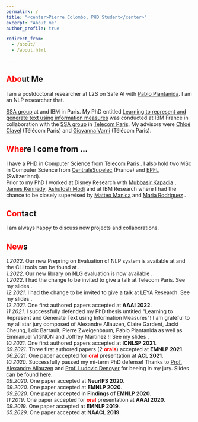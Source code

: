 ```yaml
---
permalink: / 
title: "<center>Pierre Colombo, PHD Student</center>"
excerpt: "About me"
author_profile: true

redirect_from:
  - /about/
  - /about.html

---
```


<span style="color:red">Abo</span>ut Me
------
I am a postdoctoral researcher at L2S on Safe AI with [Pablo Piantanida](https://scholar.google.com/citations?user=QyBEFv0AAAAJ&hl=fr). I am an NLP researcher that. 

[SSA group](http://www.tsi.telecom-paristech.fr/ssa/)
at 
and IBM in Paris. My PhD entitled [Learning to represent and generate text using information measures](https://www.theses.fr/2021IPPAT033) was conducted at IBM France in collaboration with the [SSA group](http://www.tsi.telecom-paristech.fr/ssa/) in [Telecom Paris](https://www.telecom-paris.fr/?gclid=CjwKCAiAsIDxBRAsEiwAV76N89LYpkw3jL-RpHJRYMKXNca6sT3YVTEluBSXak3h9QT1rJ1CXr3DuBoC2LUQAvD_BwE). 
My advisors were [Chloé Clavel](https://clavel.wp.imt.fr/) (Télécom Paris) and [Giovanna Varni](https://sites.google.com/site/gvarnisite/home) (Télécom Paris). 

<span style="color:red">Whe</span>re I come from ...
------
I have a PHD in Computer Science
from [Telecom Paris](https://www.telecom-paris.fr/?gclid=CjwKCAiAsIDxBRAsEiwAV76N89LYpkw3jL-RpHJRYMKXNca6sT3YVTEluBSXak3h9QT1rJ1CXr3DuBoC2LUQAvD_BwE)
. I also hold two MSc in Computer Science from [CentraleSupelec](https://www.centralesupelec.fr/) (France)
and [EPFL](https://www.epfl.ch/fr/) (Switzerland). <br>
Prior to my PhD I worked at Disney Research
with [Mubbasir Kapadia](https://www.cs.rutgers.edu/people/professors/details/mubbasir-kapadia)
, [James Kennedy](https://james-kennedy.github.io/), [Ashutosh Modi](https://ashutosh-modi.github.io/) and at IBM
Research where I had the chance to be closely supervised
by [Matteo Manica](https://researcher.watson.ibm.com/researcher/view.php?person=zurich-TTE)
and [Maria Rodriguez](https://researcher.watson.ibm.com/researcher/view.php?person=zurich-MRM) .

<span style="color:red">Con</span>tact
------
I am always happy to discuss new projects and collaborations.


<span style="color:red">New</span>s
------
*1.2022*. Our new Prepring on Evaluation of NLP system is available at <a href="https://arxiv.org/abs/2202.03799"><i class="fas fa-book"></i></a> and the CLI tools can be found at <a href="https://github.com/PierreColombo/RankingNLPSystems"><i class="fa-brands fa-github"></i></a>  .<br>
*1.2022*. Our new library on NLG evaluation is now available <a href="https://github.com/PierreColombo/nlg_eval_via_simi_measures/"><i class="fa-brands fa-github"></i></a>.<br>
*1.2022*. I had the change to be invited to give a talk at Telecom Paris. See my slides  <a href="https://pierrecolombo.github.io//files/dsai.pdf"><i class="fas fa-book"></i></a>.<br>
*12.2021*. I had the change to be invited to give a talk at LEYA Research. See my slides  <a href="https://pierrecolombo.github.io//files/metrics.pdf"><i class="fas fa-book"></i></a>.<br>
*12.2021*. One first authored papers  <a href="https://arxiv.org/pdf/2112.01589.pdf"><i class="fas fa-book"></i></a>
accepted at **AAAI 2022**.  <br>
*11.2021*. I successfully defended my PhD thesis untitled "Learning to Represent and Generate Text using Information
Measures"! I am grateful to my all star jury composed of Alexandre Allauzen, Claire Gardent, Jacki Cheung, Loic
Barrault, Pierre Zweigenbaum, Pablo Piantanida as well as Emmanuel VIGNON and Joffrey Martinez !! See my slides <a href="https://pierrecolombo.github.io//files/phd_defense.pdf"><i class="fas fa-book"></i></a>. <br>
*10.2021*. One first authored papers  <a href="https://arxiv.org/abs/2109.00922"><i class="fas fa-book"></i></a> accepted
at **ICNLSP 2021**.  <br>
*09.2021*. Three first authored papers (2 <span style="color:red">**orals**</span>) <a href="https://arxiv.org/abs/2109.00922"><i class="fas fa-book"></i></a>  <a href="https://arxiv.org/abs/2108.12463"><i class="fas fa-book"></i></a>  <a href="https://arxiv.org/abs/2108.12465"><i class="fas fa-book"></i></a>
accepted at **EMNLP 2021**.  <br>
*06.2021*. One paper <a href="https://arxiv.org/abs/2105.02685"><i class="fas fa-book"></i></a>   accepted
for <span style="color:red">**oral**</span> presentation at **ACL 2021**.     <br>
*10.2020*. Successfully passed my mi-term PhD defense! Thanks to [Prof. Alexandre Allauzen](https://allauzen.github.io/)
and [Prof. Ludovic Denoyer](http://www-connex.lip6.fr/~denoyer/wordpress/) for beeing in my jury. Slides can be
found [here](https://pierrecolombo.github.io//files/mi-parcours.pdf).   <br>
*09.2020*. One paper  <a href="https://arxiv.org/abs/2003.11593"><i class="fas fa-book"></i></a>  accepted at **NeurIPS
2020**.   <br>
*09.2020*. One paper <a href="https://arxiv.org/abs/2009.11340"><i class="fas fa-book"></i></a>   accepted at **EMNLP
2020**.   <br>
*09.2020*. One paper <a href="https://arxiv.org/abs/2009.11152"><i class="fas fa-book"></i></a>   accepted in **Findings of
EMNLP 2020**.   <br>
*11.2019*. One paper <a href="https://arxiv.org/abs/2002.08801"><i class="fas fa-book"></i></a> accepted
for <span style="color:red">**oral**</span> presentation at **AAAI 2020**.    <br>
*09.2019*. One paper  <a href="https://arxiv.org/pdf/1908.11216.pdf"><i class="fas fa-book"></i></a>   accepted at **EMNLP
2019**.   <br>
*05.2029*. One paper  <a href="https://arxiv.org/abs/1904.02793"><i class="fas fa-book"></i></a>  accepted at **NAACL
2019**.   <br>



